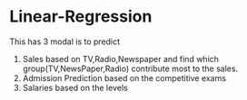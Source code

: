 # Linear-Regression

This has 3 modal is to predict 
1. Sales based on TV,Radio,Newspaper and find which group(TV,NewsPaper,Radio) contribute most to the sales.
2. Admission Prediction based on the competitive exams
3. Salaries based on the levels
